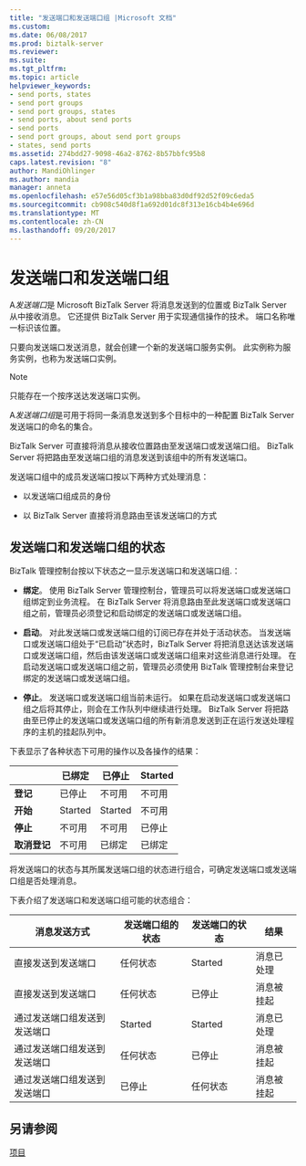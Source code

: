 ```yaml
---
title: "发送端口和发送端口组 |Microsoft 文档"
ms.custom: 
ms.date: 06/08/2017
ms.prod: biztalk-server
ms.reviewer: 
ms.suite: 
ms.tgt_pltfrm: 
ms.topic: article
helpviewer_keywords:
- send ports, states
- send port groups
- send port groups, states
- send ports, about send ports
- send ports
- send port groups, about send port groups
- states, send ports
ms.assetid: 274bdd27-9098-46a2-8762-8b57bbfc95b8
caps.latest.revision: "8"
author: MandiOhlinger
ms.author: mandia
manager: anneta
ms.openlocfilehash: e57e56d05cf3b1a98bba83d0df92d52f09c6eda5
ms.sourcegitcommit: cb908c540d8f1a692d01dc8f313e16cb4b4e696d
ms.translationtype: MT
ms.contentlocale: zh-CN
ms.lasthandoff: 09/20/2017
---
```

# <a name="send-ports-and-send-port-groups"></a>发送端口和发送端口组
A*发送端口*是 Microsoft BizTalk Server 将消息发送到的位置或 BizTalk Server 从中接收消息。 它还提供 BizTalk Server 用于实现通信操作的技术。 端口名称唯一标识该位置。  
  
 只要向发送端口发送消息，就会创建一个新的发送端口服务实例。 此实例称为服务实例，也称为发送端口实例。  
  
> [!NOTE]
>  只能存在一个按序送达发送端口实例。  
  
 A*发送端口组*是可用于将同一条消息发送到多个目标中的一种配置 BizTalk Server 发送端口的命名的集合。  
  
 BizTalk Server 可直接将消息从接收位置路由至发送端口或发送端口组。 BizTalk Server 将把路由至发送端口组的消息发送到该组中的所有发送端口。  
  
 发送端口组中的成员发送端口按以下两种方式处理消息：  
  
-   以发送端口组成员的身份  
  
-   以 BizTalk Server 直接将消息路由至该发送端口的方式  
  
## <a name="send-port-and-send-port-group-states"></a>发送端口和发送端口组的状态  
 BizTalk 管理控制台按以下状态之一显示发送端口和发送端口组.：  
  
-   **绑定**。 使用 BizTalk Server 管理控制台，管理员可以将发送端口或发送端口组绑定到业务流程。 在 BizTalk Server 将消息路由至此发送端口或发送端口组之前，管理员必须登记和启动绑定的发送端口或发送端口组。  
  
-   **启动**。 对此发送端口或发送端口组的订阅已存在并处于活动状态。 当发送端口或发送端口组处于“已启动”状态时，BizTalk Server 将把消息送达该发送端口或发送端口组，然后由该发送端口或发送端口组来对这些消息进行处理。 在启动发送端口或发送端口组之前，管理员必须使用 BizTalk 管理控制台来登记绑定的发送端口或发送端口组。  
  
-   **停止**。 发送端口或发送端口组当前未运行。 如果在启动发送端口或发送端口组之后将其停止，则会在工作队列中继续进行处理。 BizTalk Server 将把路由至已停止的发送端口或发送端口组的所有新消息发送到正在运行发送处理程序的主机的挂起队列中。  
  
 下表显示了各种状态下可用的操作以及各操作的结果：  
  
||已绑定|已停止|Started|  
|------|-----------|-------------|-------------|  
|**登记**|已停止|不可用|不可用|  
|**开始**|Started|Started|不可用|  
|**停止**|不可用|不可用|已停止|  
|**取消登记**|不可用|已绑定|已绑定|  
  
 将发送端口的状态与其所属发送端口组的状态进行组合，可确定发送端口或发送端口组是否处理消息。  
  
 下表介绍了发送端口和发送端口组可能的状态组合：  
  
|消息发送方式|发送端口组的状态|发送端口的状态|结果|  
|------------------|------------------------------|------------------------|-------------|  
|直接发送到发送端口|任何状态|Started|消息已处理|  
|直接发送到发送端口|任何状态|已停止|消息被挂起|  
|通过发送端口组发送到发送端口|Started|Started|消息已处理|  
|通过发送端口组发送到发送端口|任何状态|已停止|消息被挂起|  
|通过发送端口组发送到发送端口|已停止|任何状态|消息被挂起|  
  
## <a name="see-also"></a>另请参阅  
 [项目](../core/artifacts.md)